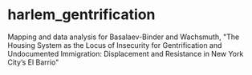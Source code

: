 # harlem_gentrification
Mapping and data analysis for Basalaev-Binder and Wachsmuth, "The Housing System as the Locus of Insecurity for Gentrification and Undocumented Immigration: Displacement and Resistance in New York City’s El Barrio"
